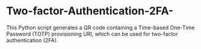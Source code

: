 # Two-factor-Authentication-2FA-
This Python script generates a QR code containing a Time-based One-Time Password (TOTP) provisioning URI, which can be used for two-factor authentication (2FA).
